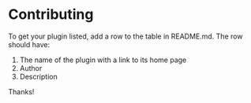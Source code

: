 
# Contributing

To get your plugin listed, add a row to the table in README.md. The row should have:

1. The name of the plugin with a link to its home page
2. Author
3. Description

Thanks!
